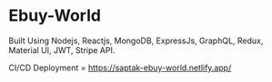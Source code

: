 # Ebuy-World

Built Using Nodejs, Reactjs, MongoDB, ExpressJs, GraphQL, Redux, Material UI, JWT, Stripe API.

CI/CD Deployment = https://saptak-ebuy-world.netlify.app/
